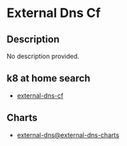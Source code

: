 # External Dns Cf

## Description

No description provided.

## k8 at home search

- [external-dns-cf](https://nanne.dev/k8s-at-home-search/#/external-dns-cf)

## Charts

- [external-dns@external-dns-charts](https://kubernetes-sigs.github.io/external-dns/)
